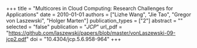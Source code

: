 +++
title = "Multicores in Cloud Computing: Research Challenges for Applications"
date = 2010-01-01
authors = ["Lizhe Wang", "Jie Tao", "Gregor von Laszewski", "Holger Marten"]
publication_types = ["2"]
abstract = ""
selected = "false"
publication = "*JCP*"
url_pdf = "https://github.com/laszewski/papers/blob/master/vonLaszewski-09-jcp2.pdf"
doi = "10.4304/jcp.5.6.958-964"
+++

